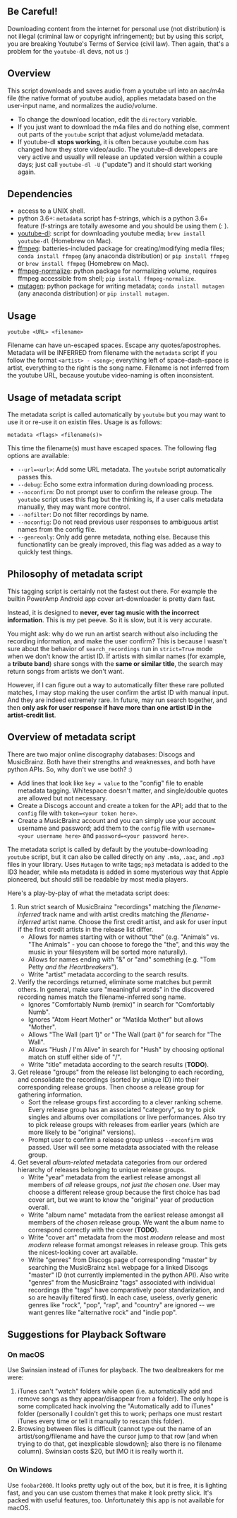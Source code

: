 ## Be Careful!
Downloading content from the internet for personal use (not distribution)
is not illegal (criminal law or copyright infringement); but by using this
script, you are breaking Youtube's Terms of Service (civil law). Then again, that's a problem for the `youtube-dl` devs, not us :)

## Overview
This script downloads and saves audio from a youtube url into an aac/m4a file (the native
format of youtube audio), applies metadata based on the user-input name, and normalizes the audio/volume.
  * To change the download location, edit the `directory` variable.
  * If you just want to download the m4a files and do nothing else, comment out
      parts of the `youtube` script that adjust volume/add metadata.
  * If youtube-dl **stops working**, it is often because youtube.com has changed how they store
      video/audio. The youtube-dl developers are very active and usually will release an updated
      version within a couple days; just call `youtube-dl -U` ("update") and it should start working again.

## Dependencies
  * access to a UNIX shell.
  * python 3.6+: `metadata` script has f-strings, which is a python 3.6+ feature (f-strings are totally awesome and you should be using them (: ).
  * [youtube-dl](https://github.com/rg3/youtube-dl): script for downloading youtube media; `brew install youtube-dl` (Homebrew on Mac).
  * [ffmpeg](https://github.com/FFmpeg/FFmpeg): batteries-included package for creating/modifying media files; `conda install ffmpeg` (any anaconda distribution) or `pip install ffmpeg` or `brew install ffmpeg` (Homebrew on Mac).
  * [ffmpeg-normalize](https://github.com/slhck/ffmpeg-normalize): python package for normalizing volume, requires ffmpeg accessible from shell; `pip install ffmpeg-normalize`.
  * [mutagen](https://github.com/quodlibet/mutagen): python package for writing metadata; `conda install mutagen` (any anaconda distribution) or `pip install mutagen`.

## Usage

    youtube <URL> <filename>

Filename can have un-escaped spaces. Escape any quotes/apostrophes. Metadata will be INFERRED from 
filename with the `metadata` script if you follow the format `<artist> - <song>`; everything left of space-dash-space is artist, everything to the right is the song name. Filename is not inferred from the youtube URL, because youtube video-naming is often inconsistent.

## Usage of metadata script
The metadata script is called automatically by `youtube` but you may want to use it or re-use it on existin files. Usage is as follows:

    metadata <flags> <filename(s)>

This time the filename(s) must have escaped spaces. The following flag options are available:
* `--url=<url>`: Add some URL metadata. The `youtube` script automatically passes this.
* `--debug`: Echo some extra information during downloading process.
* `--noconfirm`: Do not prompt user to confirm the release group. The `youtube` script uses this flag but the thinking is, if a user calls metadata manually, they may want more control.
* `--nofilter`: Do not filter recordings by name.
* `--noconfig`: Do not read previous user responses to ambiguous artist names from the config file.
* `--genreonly`: Only add genre metadata, nothing else. Because this functionatlity can be grealy improved, this flag was added as a way to quickly test things.

## Philosophy of metadata script
This tagging script is certainly not the fastest out there. For example the builtin PowerAmp Android app cover art-downloader is pretty darn fast.

Instead, it is designed to **never, ever tag music with the incorrect information**. This is my pet peeve. So it is slow, but it is very accurate.

You might ask: why do we run an artist search without also including the recording information, and make the user confirm? This is because I wasn't sure about the behavior of `search_recordings` run in `strict=True` mode when we don't know the artist ID. If artists with similar names (for example, a **tribute band**) share songs with the **same or similar title**, the search may return songs from artists we don't want.
<!-- , only have a guess at the approximate artist name (e.g. we say `Animals` or `Tom Petty` but want recordings under `The Animals` or `Tom Petty and the Heartbreakers`). -->
<!-- be some *rare, but very real* situations where the search  -->

However, if I can figure out a way to automatically filter these rare polluted matches, I may stop making the user confirm the artist ID with manual input. And they are indeed extremely rare. In future, may run search together, and then **only ask for user response if have more than one artist ID in the artist-credit list**.
<!-- And actually having trouble finding these purported false positives... maybe I'm crazy and they don't exist. But if a `Tom Petty` search returns `Tom Petty and the Heartbreakers` we should also have `Beatles` search returning `The Beatles Tribute`, with potentially identical recording names. -->

<!-- So, it may be better to have the user explicitly confirm the artist using disambiguation information. Though this needs more testing - if I can't find any examples, may just forget it. -->
<!-- In the future I might work this out, and eliminate the need to search for artists separately. Needs more testing. -->

<!-- You might ask why we do an artist search without also including the recording information? The answer is because of the limitations of the MusicBrainz API searching tools. If you want to name your file `Animals - Around and Around` then run a strict search of the datababase, you will get no results: the database thinks you want some obscure band called `Animals` and not the iconic British invasion band `The Animals`. Same goes for `Tom Petty` vs. `Tom Petty and the Heartbreakers` - most titles are under the latter, but if you want to name your files by the former, you will get no results. -->

<!-- At least this was my thinking before. Now that I've sat down and spelled it out, I think I'm wrong... shouldn't strict artist search include searches with "extra words?" So maybe I can search artists and recordings all at once. -->

## Overview of metadata script
There are two major online discography databases: Discogs and MusicBrainz. Both have their strengths and weaknesses, and both have python APIs. So, why don't we use both? :)
  * Add lines that look like `key = value` to the "config" file to enable metadata tagging. Whitespace doesn't matter, and single/double quotes are allowed but not necessary.
  * Create a Discogs account and create a token for the API; add that to the `config` file with `token=<your token here>`.
  * Create a MusicBrainz account and you can simply use your account username and password; add them to the `config` file with `username=<your username here>` and `password=<your password here>`.

The metadata script is called by default by the youtube-downloading `youtube` script, but it can also be called directly on any `.m4a`, `.aac`, and `.mp3` files in your library. Uses `Mutagen` to write tags; `mp3` metadata is added to the ID3 header, while `m4a` metadata is added in some mysterious way that Apple pioneered, but should still be readable by most media players.

Here's a play-by-play of what the metadata script does:
<!-- 1. Gets the MusicBrainz artist ID from the *filename-inferred artist name*. Search is strict, but a few exceptions. -->
1. Run strict search of MusicBrainz "recordings" matching the *filename-inferred* track name and with artist credits matching the *filename-inferred* artist name. Choose the first credit artist, and ask for user input if the first credit artists in the release list differ.
    * Allows for names starting with or without "the" (e.g. "Animals" vs. "The Animals" - you can choose to forego the "the", and this way the music in your filesystem will be sorted more naturally).
    * Allows for names ending with "&" or "and" something (e.g. "Tom Petty *and the Heartbreakers*").
    * Write "artist" metadata according to the search results.
2. Verify the recordings returned, eliminate some matches but permit others. In general, make sure "meaningful words" in the discovered recording names match the filename-inferred song name.
    * Ignores "Comfortably Numb (remix)" in search for "Comfortably Numb".
    * Ignores "Atom Heart Mother" or "Matilda Mother" but allows "Mother".
    * Allows "The Wall (part 1)" or "The Wall (part i)" for search for "The Wall".
    * Allows "Hush / I'm Alive" in search for "Hush" by choosing optional match on stuff either side of "/".
    * Write "title" metadata according to the search results (**TODO**).
3. Get release "groups" from the release list belonging to each recording, and consolidate the recordings (sorted by unique ID) into their corresponding release groups. Then choose a release group for gathering information.
    * Sort the release groups first according to a clever ranking scheme. Every release group has an associated "category", so try to pick singles and albums over compilations or live performances. Also try to pick release groups with releases from earlier years (which are more likely to be "original" versions).
    * Prompt user to confirm a release group unless `--noconfirm` was passed. User will see some metadata associated with the release group.
4. Get several *album-related* metadata categories from our ordered hierarchy of releases belonging to unique release groups.
    * Write "year" metadata from the earliest release amongst all members of *all* release groups, *not just the chosen one*. User may choose a different release group because the first choice has bad cover art, but we want to know the "original" year of production overall.
    * Write "album name" metadata from the earliest release amongst all members of the *chosen* release group. We want the album name to correspond correctly with the cover (**TODO**).
    * Write "cover art" metadata from the most *modern* release and most *modern* release format amongst releases in release group. This gets the nicest-looking cover art available.
    * Write "genres" from Discogs page of corresponding "master" by searching the MusicBrainz `html` webpage for a linked Discogs "master" ID (not currently implemented in the python API). Also write "genres" from the MusicBrainz "tags" associated with individual recordings (the "tags" have comparatively poor standarization, and so are heavily filtered first). In each case, useless, overly generic genres like "rock", "pop", "rap", and "country" are ignored -- we want genres like "alternative rock" and "indie pop".

## Suggestions for Playback Software
### On macOS
Use Swinsian instead of iTunes for playback. The two dealbreakers for me were:
  1. iTunes can't "watch" folders while open (i.e. automatically add and remove songs as they appear/disappear from a folder). The only hope is some complicated hack involving 
  the "Automatically add to iTunes" folder (personally I couldn't get this to work; perhaps one must restart iTunes every time or tell it manually to rescan this folder).
  2. Browsing between files is difficult (cannot type out the name of an artist/song/filename and have
  the cursor jump to that row [and when trying to do that, get inexplicable slowdown]; also there is no filename column).
Swinsian costs \$20, but IMO it is really worth it.
### On Windows
Use `foobar2000`. It looks pretty ugly out of the box, but it is free, it is lighting fast, and you can use custom themes that make it look pretty slick. It's packed with useful features, too. Unfortunately this app is not available for macOS.

